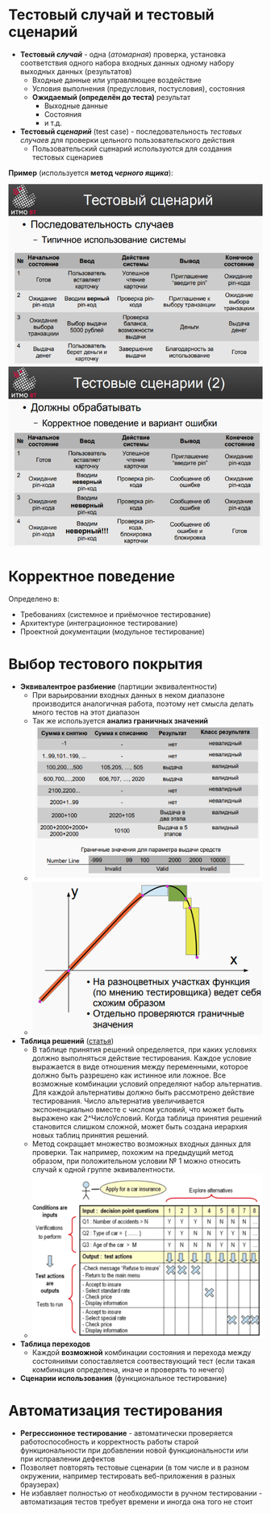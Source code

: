 # Тестовый случай и тестовый сценарий
+ **Тестовый *случай*** - одна (*атомарная*) проверка, установка соответствия одного набора входных данных одному набору выходных данных (результатов)
    + Входные данные или управляющее воздействие
    + Условия выполнения (предусловия, постусловия), состояния
    + **Ожидаемый (определён до теста)** результат 
      + Выходные данные
      + Состояния
      + и т.д. 
+ **Тестовый *сценарий*** (test case) - последовательность *тестовых случаев* для проверки цельного пользовательского действия
    + Пользовательский сценарий используются для создания тестовых сценариев 

**Пример** (используется **метод *черного ящика***):

![test scenario scheme 1](res/test_scenario1.png)
![test scenario scheme 2](res/test_scenario2.png)


# Корректное поведение
Определено в:
+ Требованиях (системное и приёмочное тестирование)
+ Архитектуре (интеграционное тестирование)
+ Проектной документации (модульное тестирование)


# Выбор тестового покрытия
+ **Эквивалентрое разбиение** (партиции эквивалентности)
    + При варьировании входных данных в неком диапазоне производится аналогичная работа, поэтому нет смысла делать много тестов на этот диапазон
    + Так же используется **анализ граничных значений**
    + ![Equivalence partitions 1](res/equivalence_partitions_1.png)
    + ![Equivalence partitions 2](res/equivalence_partitions_2.png)
+ **Таблица решений** ([статья](https://software-testing.ru/library/testing/functional-testing/129--functional-tester-ibm-rational-))
    + В таблице принятия решений определяется, при каких условиях должно выполняться действие тестирования.
      Каждое условие выражается в виде отношения между переменными, которое должно быть разрешено как истинное или ложное.
      Все возможные комбинации условий определяют набор альтернатив.
      Для каждой альтернативы должно быть рассмотрено действие тестирования.
      Число альтернатив увеличивается экспоненциально вместе с числом условий, что может быть выражено как 2^ЧислоУсловий.
      Когда таблица принятия решений становится слишком сложной, может быть создана иерархия новых таблиц принятия решений.
    + Метод сокращает множество возможных входных данных для проверки. Так например, похожим на предыдущий метод образом,
      при положительном условии № 1 можно относить случай к одной группе эквивалентности.
    + ![Table of solutions ](res/table_of_solutions.png)
+ **Таблица переходов**
    + Каждой **возможной** комбинации состояния и перехода между состояниями сопоставляется соотвествующий тест (если такая комбинация определена, иначе и проверять то нечего)
+ **Сценарии использования** (функциональное тестирование)


# Автоматизация тестирования
+ **Регрессионное тестирование** - автоматически проверяется работоспособность и корректность работы старой функциональности при добавлении новой функциональности или при исправлении дефектов
+ Позволяет повторять тестовые сценарии (в том числе и в разном окружении, например тестировать веб-приложения в разных браузерах)
+ Не избавляет полностью от необходимости в ручном тестировании - автоматизация тестов требует времени и иногда она того не стоит


  
